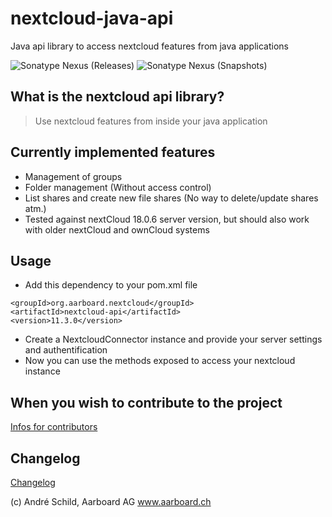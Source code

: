 # nextcloud-java-api
Java api library to access nextcloud features from java applications

![Sonatype Nexus (Releases)](https://img.shields.io/nexus/r/org.aarboard.nextcloud/nextcloud-api?label=release&nexusVersion=2&server=https%3A%2F%2Foss.sonatype.org%2F)
![Sonatype Nexus (Snapshots)](https://img.shields.io/nexus/s/org.aarboard.nextcloud/nextcloud-api?label=snapshot&server=https%3A%2F%2Foss.sonatype.org%2F)

## What is the nextcloud api library?
> Use nextcloud features from inside your java application

## Currently implemented features
- Management of groups
- Folder management (Without access control)
- List shares and create new file shares (No way to delete/update shares atm.)
- Tested against nextCloud 18.0.6 server version, but should also work with older nextCloud and ownCloud systems

## Usage
- Add this dependency to your pom.xml file
```
<groupId>org.aarboard.nextcloud</groupId>
<artifactId>nextcloud-api</artifactId>
<version>11.3.0</version>
```

- Create a NextcloudConnector instance and provide your server settings and authentification
- Now you can use the methods exposed to access your nextcloud instance

## When you wish to contribute to the project
[Infos for contributors](./README.developers.md)

## Changelog
[Changelog](Changelog.md)


(c) André Schild, Aarboard AG www.aarboard.ch
